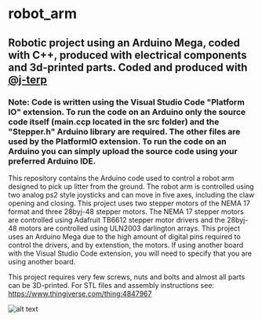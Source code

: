 # robot_arm
## Robotic project using an Arduino Mega, coded with C++, produced with electrical components and 3d-printed parts. Coded and produced with [@j-terp](https://github.com/j-terp)

### Note: Code is written using the Visual Studio Code "Platform IO" extension. To run the code on an Arduino only the source code itself (main.ccp located in the src folder) and the "Stepper.h" Arduino library are required. The other files are used by the PlatformIO extension. To run the code on an Arduino you can simply upload the source code using your preferred Arduino IDE.

This repository contains the Arduino code used to control a robot arm designed to pick up litter from the ground. The robot arm is controlled using two analog ps2 style joysticks and can move in five axes, including the claw opening and closing. This project uses two stepper motors of the NEMA 17 format and three 28byj-48 stepper motors. The NEMA 17 stepper motors are controlled using Adafruit TB6612 stepper motor drivers and the 28byj-48 motors are controlled using ULN2003 darlington arrays. This project uses an Arduino Mega due to the high amount of digital pins required to control the drivers, and by extenstion, the motors. If using another board with the Visual Studio Code extension, you will need to specify that you are using another board. 

This project requires very few screws, nuts and bolts and almost all parts can be 3D-printed. For STL files and assembly instructions see: https://www.thingiverse.com/thing:4847967

![alt text](gifntext-gif.gif "Logo Title Text 1")


